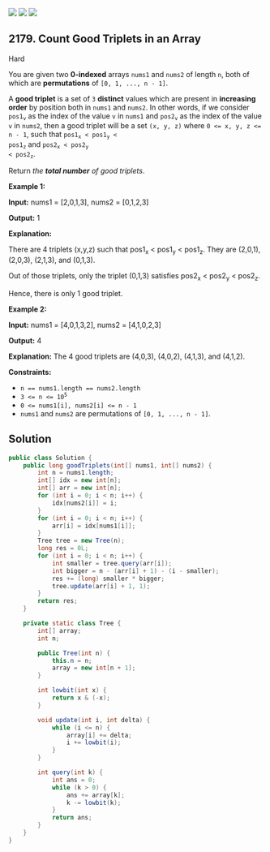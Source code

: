 [![](https://img.shields.io/github/stars/javadev/LeetCode-in-Java?label=Stars&style=flat-square)](https://github.com/javadev/LeetCode-in-Java)
[![](https://img.shields.io/github/forks/javadev/LeetCode-in-Java?label=Fork%20me%20on%20GitHub%20&style=flat-square)](https://github.com/javadev/LeetCode-in-Java/fork)
[![](https://img.shields.io/badge/-LeetCode%20in%20Kotlin-blue?style=flat-square)](https://github.com/javadev/LeetCode-in-Kotlin)

## 2179\. Count Good Triplets in an Array

Hard

You are given two **0-indexed** arrays `nums1` and `nums2` of length `n`, both of which are **permutations** of `[0, 1, ..., n - 1]`.

A **good triplet** is a set of `3` **distinct** values which are present in **increasing order** by position both in `nums1` and `nums2`. In other words, if we consider <code>pos1<sub>v</sub></code> as the index of the value `v` in `nums1` and <code>pos2<sub>v</sub></code> as the index of the value `v` in `nums2`, then a good triplet will be a set `(x, y, z)` where `0 <= x, y, z <= n - 1`, such that <code>pos1<sub>x</sub> < pos1<sub>y</sub> < pos1<sub>z</sub></code> and <code>pos2<sub>x</sub> < pos2<sub>y</sub> < pos2<sub>z</sub></code>.

Return _the **total number** of good triplets_.

**Example 1:**

**Input:** nums1 = [2,0,1,3], nums2 = [0,1,2,3]

**Output:** 1

**Explanation:**

There are 4 triplets (x,y,z) such that pos1<sub>x</sub> < pos1<sub>y</sub> < pos1<sub>z</sub>. They are (2,0,1), (2,0,3), (2,1,3), and (0,1,3).

Out of those triplets, only the triplet (0,1,3) satisfies pos2<sub>x</sub> < pos2<sub>y</sub> < pos2<sub>z</sub>.

Hence, there is only 1 good triplet.

**Example 2:**

**Input:** nums1 = [4,0,1,3,2], nums2 = [4,1,0,2,3]

**Output:** 4

**Explanation:** The 4 good triplets are (4,0,3), (4,0,2), (4,1,3), and (4,1,2).

**Constraints:**

*   `n == nums1.length == nums2.length`
*   <code>3 <= n <= 10<sup>5</sup></code>
*   `0 <= nums1[i], nums2[i] <= n - 1`
*   `nums1` and `nums2` are permutations of `[0, 1, ..., n - 1]`.

## Solution

```java
public class Solution {
    public long goodTriplets(int[] nums1, int[] nums2) {
        int n = nums1.length;
        int[] idx = new int[n];
        int[] arr = new int[n];
        for (int i = 0; i < n; i++) {
            idx[nums2[i]] = i;
        }
        for (int i = 0; i < n; i++) {
            arr[i] = idx[nums1[i]];
        }
        Tree tree = new Tree(n);
        long res = 0L;
        for (int i = 0; i < n; i++) {
            int smaller = tree.query(arr[i]);
            int bigger = n - (arr[i] + 1) - (i - smaller);
            res += (long) smaller * bigger;
            tree.update(arr[i] + 1, 1);
        }
        return res;
    }

    private static class Tree {
        int[] array;
        int n;

        public Tree(int n) {
            this.n = n;
            array = new int[n + 1];
        }

        int lowbit(int x) {
            return x & (-x);
        }

        void update(int i, int delta) {
            while (i <= n) {
                array[i] += delta;
                i += lowbit(i);
            }
        }

        int query(int k) {
            int ans = 0;
            while (k > 0) {
                ans += array[k];
                k -= lowbit(k);
            }
            return ans;
        }
    }
}
```